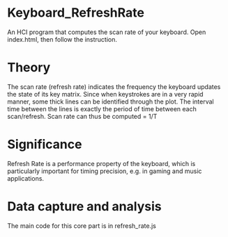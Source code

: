 # Keyboard_RefreshRate
An HCI program that computes the scan rate of your keyboard.
Open index.html, then follow the instruction.

# Theory
The scan rate (refresh rate) indicates the frequency the keyboard updates the state of its key matrix.
Since when keystrokes are in a very rapid manner, some thick lines can be identified through the plot. The interval time between the lines is exactly the period of time between each scan/refresh. Scan rate can thus be computed = 1/T

# Significance
Refresh Rate is a performance property of the keyboard, which is particularly important for timing precision, e.g. in gaming and music applications.

# Data capture and analysis
The main code for this core part is in refresh_rate.js